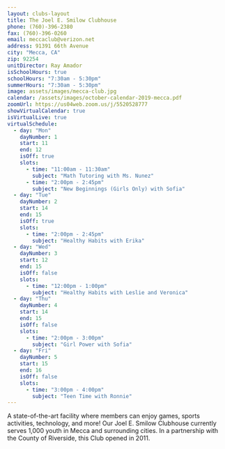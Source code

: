 ```yaml
---
layout: clubs-layout
title: The Joel E. Smilow Clubhouse
phone: (760)-396-2380
fax: (760)-396-0260
email: meccaclub@verizon.net
address: 91391 66th Avenue
city: "Mecca, CA"
zip: 92254
unitDirector: Ray Amador
isSchoolHours: true
schoolHours: "7:30am - 5:30pm"
summerHours: "7:30am - 5:30pm"
image: assets/images/mecca-club.jpg
calendar: /assets/images/october-calendar-2019-mecca.pdf
zoomUrl: https://us04web.zoom.us/j/5520528777
showVirtualCalendar: true
isVirtualLive: true
virtualSchedule:
  - day: "Mon"
    dayNumber: 1
    start: 11
    end: 12
    isOff: true
    slots:
      - time: "11:00am - 11:30am"
        subject: "Math Tutoring with Ms. Nunez"
      - time: "2:00pm - 2:45pm"
        subject: "New Beginnings (Girls Only) with Sofia"
  - day: "Tue"
    dayNumber: 2
    start: 14
    end: 15
    isOff: true
    slots:
      - time: "2:00pm - 2:45pm"
        subject: "Healthy Habits with Erika"
  - day: "Wed"
    dayNumber: 3
    start: 12
    end: 15
    isOff: false
    slots:
      - time: "12:00pm - 1:00pm"
        subject: "Healthy Habits with Leslie and Veronica"
  - day: "Thu"
    dayNumber: 4
    start: 14
    end: 15
    isOff: false
    slots:
      - time: "2:00pm - 3:00pm"
        subject: "Girl Power with Sofia"
  - day: "Fri"
    dayNumber: 5
    start: 15
    end: 16
    isOff: false
    slots:
      - time: "3:00pm - 4:00pm"
        subject: "Teen Time with Ronnie"
---
```


A state-of-the-art facility where members can enjoy games, sports activities, technology, and more! Our Joel E. Smilow Clubhouse currently serves 1,000 youth in Mecca and surrounding cities. In a partnership with the County of Riverside, this Club opened in 2011.
